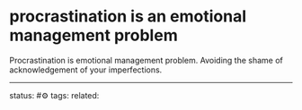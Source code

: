 # procrastination is an emotional management problem
Procrastination is emotional management problem.
Avoiding the shame of acknowledgement of your imperfections.

---
status: #⚙️ 
tags: 
related: 